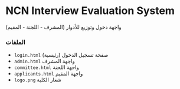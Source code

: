 # NCN Interview Evaluation System
واجهة دخول وتوزيع للأدوار (المشرف - اللجنة - المقيم)

### الملفات
- `login.html` صفحة تسجيل الدخول (رئيسية)
- `admin.html` واجهة المشرف
- `committee.html` واجهة اللجنة
- `applicants.html` واجهة المقيم
- `logo.png` شعار الكلية
